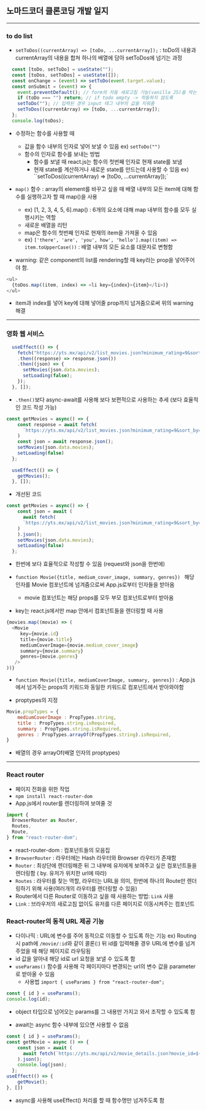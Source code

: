 ## 노마드코더 클론코딩 개발 일지

------

### to do list
- `setToDos((currentArray) => [toDo, ...currentArray]);` : toDo의 내용과 currentArray의 내용을 합쳐 하나의 배열에 담아 setToDos에 넘기는 과정
```js
  const [toDo, setToDo] = useState("");
  const [toDos, setToDos] = useState([]);
  const onChange = (event) => setToDo(event.target.value);
  const onSubmit = (event) => {
    event.preventDefault(); // form의 자동 새로고침 기능(vanilla JS)을 막는 작업
    if (toDo === "") return; // if todo empty -> 작동하지 않도록
    setToDo(""); // 입력된 경우 input 태그 내부의 값을 지워줌
    setToDos((currentArray) => [toDo, ...currentArray]);
  };
  console.log(toDos);
```

- 수정하는 함수를 사용할 때 
    - 값을 함수 내부의 인자로 넣어 보낼 수 있음 ex) `setToDo("")`
    - 함수의 인자로 함수를 보내는 방법
        - 함수를 보낼 때 react.js는 함수의 첫번째 인자로 현재 state를 보냄
        - 현재 state를 계산하거나 새로운 state를 만드는데 사용할 수 있음 ex) ``setToDos((currentArray) => [toDo, ...currentArray]);`

- `map()` 함수 : array의 element를 바꾸고 싶을 때 배열 내부의 모든 item에 대해 함수를 실행하고자 할 때 map()을 사용
    - ex) [1, 2, 3, 4, 5, 6].map() : 6개의 요소에 대해 map 내부의 함수를 모두 실행시키는 역할
    - 새로운 배열을 리턴
    - map은 함수의 첫번째 인자로 현재의 item을 가져올 수 있음
    - ex) `['there', 'are', 'you', how', 'hello'].map((item) => item.toUpperCase())` : 배열 내부의 모든 요소를 대문자로 변형함

- warning: 같은 component의 list를 rendering할 때 key라는 prop을 넣어주어야 함.
```js
<ul>
  {toDos.map((item, index) => <li key={index}>{item}</li>)}
</ul>
```
- item과 index를 넣어 key에 대해 넣어줄 prop까지 넘겨줌으로써 위의 warning 해결

------

### 영화 웹 서비스
```js
  useEffect(() => {
    fetch("https://yts.mx/api/v2/list_movies.json?minimum_rating=9&sort_by=year")
    .then((response) => response.json())
    .then((json) => {
      setMovies(json.data.movies);
      setLoading(false);
    });
  }, []); 
```
- `.then()`보다 async-await를 사용해 보다 보편적으로 사용하는 추세 (보다 효율적인 코드 작성 가능)

```js
const getMovies = async() => {
    const response = await fetch(
      `https://yts.mx/api/v2/list_movies.json?minimum_rating=9&sort_by=year`
    )
    const json = await response.json();
    setMovies(json.data.movies);
    setLoading(false)
  };
  
  useEffect(() => {
    getMovies();
  }, []);
```
- 개선된 코드
```js
const getMovies = async() => {
    const json = await (
      await fetch(
      `https://yts.mx/api/v2/list_movies.json?minimum_rating=9&sort_by=year`
    )
    ).json();
    setMovies(json.data.movies);
    setLoading(false)
  };
```
- 한번에 보다 효율적으로 작성할 수 있음 (request와 json을 한번에)

- `function Movie({title, medium_cover_image, summary, genres}) ` 해당 인자를 Movie 컴포넌트에 넘겨줌으로써 App.js로부터 인자들을 받아옴
  - movie 컴포넌트는 해당 props를 모두 부모 컴포넌트로부터 받아옴

- key는 react.js에서만 map 안에서 컴포넌트들을 렌더링할 때 사용
```js
{movies.map((movie) => (
  <Movie 
     key={movie.id}
     title={movie.title}
     mediumCoverImage={movie.medium_cover_image}
     summary={movie.summary}
     genres={movie.genres}
   />
))}
```
- `function Movie({title, mediumCoverImage, summary, genres})` : App.js에서 넘겨주는 props의 키워드와 동일한 키워드로 컴포넌트에서 받아와야함

- proptypes의 지정
```js
Movie.propTypes = {
    mediumCoverImage : PropTypes.string,
    title : PropTypes.string.isRequired,
    summary : PropTypes.string.isRequired,
    genres : PropTypes.arrayOf(PropTypes.string).isRequired,
}
```
- 배열의 경우 arrayOf(배열 인자의 proptypes)

------

### React router
- 페이지 전화을 위한 작업
- `npm install react-router-dom`
- App.js에서 router를 렌더링하여 보여줄 것
```js
import {
  BrowserRouter as Router,
  Routes,
  Route,
} from "react-router-dom";
```
- react-router-dom : 컴포넌트들의 모음집
- `BrowserRouter` : 라우터에는 Hash 라우터와 Browser 라우터가 존재함
- `Router` : 최상단에 렌더링해준 뒤 그 내부에 유저에게 보여주고 싶은 컴포넌트들을 렌더링함 ( by. 유저가 위치한 url에 따라)
- `Routes` : 라우터를 찾는 역할, 라우터는 URL을 의미, 한번에 하나의 Route만 렌더링하기 위해 사용(여러개의 라우터를 렌더링할 수 있음)
- Router에서 다른 Router로 이동하고 싶을 때 사용하는 방법: `Link` 사용
- `Link` : 브라우저의 새로고침 없이도 유저를 다른 페이지로 이동시켜주는 컴포넌트

### React-router의 동적 URL 제공 기능
- 다이나믹 : URL에 변수를 주어 동적으로 이동할 수 있도록 하는 기능
ex) Routing 시 path에 `/movie/:id`와 같이 콜론(:) 뒤 id를 입력해줄 경우 URL에 변수를 넘겨주었을 때 해당 페이지로 라우팅됨
- id 값을 알아내 해당 id로 url 요청을 보낼 수 있도록 함
- `useParams()` 함수를 사용해 각 페이지마다 변경되는 url의 변수 값을 parameter로 받아올 수 있음
  - 사용법 `import { useParams } from "react-router-dom";`
```js
const { id } = useParams();
console.log(id);
```
- object 타입으로 넘어오는 params를 그 내용만 가지고 와서 조작할 수 있도록 함

- await는 async 함수 내부에 있으면 사용할 수 없음
```js
const { id } = useParams();
const getMovie = async () => {
    const json = await (
      await fetch(`https://yts.mx/api/v2/movie_details.json?movie_id=${id}`)
    ).json();
    console.log(json);
  };
useEffect(() => {
    getMovie();
}, [])
```
- async를 사용해 useEffect() 처리를 할 때 함수명만 넘겨주도록 함